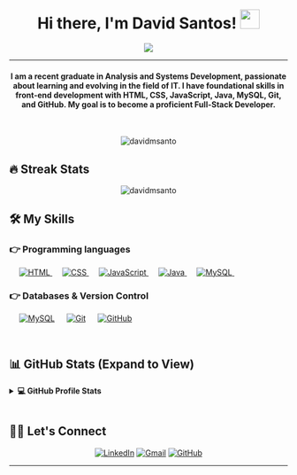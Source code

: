 <h1 align="center">Hi there, I'm David Santos! <img src="https://media.giphy.com/media/hvRJCLFzcasrR4ia7z/giphy.gif" width="35"></h1>
<p align="center">
  <a href="https://github.com/DenverCoder1/readme-typing-svg"><img src="https://readme-typing-svg.herokuapp.com?lines=Recent+graduate+in+Analysis+and+Systems+Development;Constant+learner+and+aspiring+Full-Stack+Developer;Front-End+skills+in+HTML%2C+CSS%2C+JavaScript%2C+Java%2C+MySQL%2C+Git%2C+GitHub&center=true&width=850&height=50"></a>
</p>
<hr/>
<h4 align="center">I am a recent graduate in Analysis and Systems Development, passionate about learning and evolving in the field of IT. I have foundational skills in front-end development with HTML, CSS, JavaScript, Java, MySQL, Git, and GitHub. My goal is to become a proficient Full-Stack Developer.</h4>
<br>
<p align="center"> <img src="https://komarev.com/ghpvc/?username=davidmsanto&label=Profile%20views&color=0e75b6&style=plastic" alt="davidmsanto" /> </p>

## 🔥 Streak Stats
<p align="center"><img src="https://github-readme-streak-stats.herokuapp.com/?user=davidmsanto&theme=algolia" alt="davidmsanto"  /></p>


## 🛠️ My Skills

### 👉 Programming languages

<p align="left"> 
  &emsp; 
  <a href="https://www.w3schools.com/html/" target="_blank"> 
    <img alt="HTML" src="https://img.shields.io/badge/HTML5%20-%23E34F26.svg?logo=html5&logoColor=white">
  </a> 
  &emsp;
  <a href="https://www.w3schools.com/css/" target="_blank"> 
    <img alt="CSS" src="https://img.shields.io/badge/CSS3%20-%231572B6.svg?logo=css3&logoColor=white">
  </a> 
  &emsp;
  <a href="https://developer.mozilla.org/en-US/docs/Web/JavaScript" target="_blank"> 
     <img alt="JavaScript" src="https://img.shields.io/badge/JavaScript%20-%23F7DF1E.svg?logo=javascript&logoColor=black">
   </a>
  &emsp;
  <a href="https://www.java.com" target="_blank"> 
    <img alt="Java" src="https://img.shields.io/badge/Java-%23007396.svg?logo=java&logoColor=white">
  </a>
  &emsp;
   <a href="https://www.mysql.com/" target="_blank">
    <img alt="MySQL" src="https://img.shields.io/badge/MySQL%20-%2300f.svg?logo=mysql&logoColor=white">
  </a>
  &emsp;
  
</p>



### 👉 Databases & Version Control
<p align="left">
  &emsp;
    <a href="https://www.mysql.com/"><img alt="MySQL" src="https://img.shields.io/badge/MySQL-%2300f.svg?style=flat&logo=mysql&logoColor=white"></a>
  &emsp;
    <a href="https://git-scm.com/"><img alt="Git" src ="https://img.shields.io/badge/Git%20-%23F05033.svg?logo=git&logoColor=white"/></a>
  &emsp;
    <a href="https://github.com/"><img alt="GitHub" src="https://img.shields.io/badge/GitHub-%23181717.svg?logo=github&logoColor=white"></a>
 </p>
  


<br/>

## 📊 GitHub Stats (Expand to View) 


<details> 
  <summary><b>💻 GitHub Profile Stats</b></summary>
  <br/>
  <p align="center">
    <a href="https://github.com/anuraghazra/github-readme-stats"><img alt="David's Github Stats" src="https://github-readme-stats.vercel.app/api?username=davidmsanto&show_icons=true&count_private=true&theme=algolia" height="192px"/></a>
    <br/>
    <img src="https://github-readme-stats.vercel.app/api/top-langs/?username=davidmsanto&layout=compact&theme=algolia" alt="davidmsanto" height="192px"/>
    <br/>
   
  </p>
</details>


<br/>

## 🙋‍♂️ Let's Connect
<p align="center">
  <a href="https://www.linkedin.com/in/david-mendon%C3%A7a-152533240"><img src="https://img.icons8.com/bubbles/50/000000/linkedin.png" alt="LinkedIn"/></a>
  <a href="mailto:davidms.profissional@gmail.com"><img src="https://img.icons8.com/bubbles/50/000000/gmail.png" alt="Gmail"/></a>
  <a href="https://github.com/davidmsanto"><img src="https://img.icons8.com/bubbles/50/000000/github.png" alt="GitHub"/></a>
</p>

<hr/>


